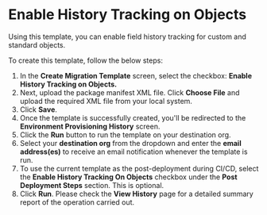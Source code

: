 # Enable History Tracking on Objects

Using this template, you can enable field history tracking for custom and standard objects.

To create this template, follow the below steps:

1. In the **Create Migration Template** screen, select the checkbox: **Enable History Tracking on Objects.**
2. Next, upload the package manifest XML file. Click **Choose File** and upload the required XML file from your local system.
3. Click **Save**.&#x20;
4. Once the template is successfully created, you'll be redirected to the **Environment Provisioning History** screen.
5. Click the **Run** button to run the template on your destination org.
6. Select your **destination org** from the dropdown and enter the **email address(es)** to receive an email notification whenever the template is run.
7. To use the current template as the post-deployment during CI/CD, select the **Enable History Tracking On Objects** checkbox under the **Post Deployment Steps** section. This is optional.
8. Click **Run**. Please check the **View History** page for a detailed summary report of the operation carried out.
